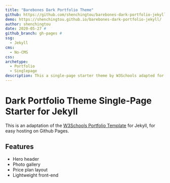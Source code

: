 ```yaml
---
title: "Barebones Dark Portfolio Theme"
github: https://github.com/shenchingtou/barebones-dark-portfolio-jekyll/
demo: https://shenchingtou.github.io/barebones-dark-portfolio-jekyll/ 
author: shenchingtou
date: 2020-05-27 # 
github_branch: gh-pages # 
ssg:
  - Jekyll
cms:
  - No-CMS
css:
archetype:
  - Portfolio
  - Singlepage
description: This a single-page starter theme by W3Schools adapted for Jekyll
---
```


# Dark Portfolio Theme Single-Page Starter for Jekyll

This is an adaptation of the [W3Schools Portfolio Template](https://www.w3schools.com/w3css/default.asp) for Jekyll, for easy hosting on Github Pages.

## Features

* Hero header
* Photo gallery
* Price plan layout
* Lightweight front-end  
